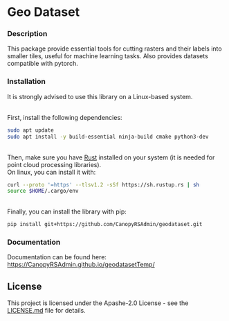 # Geo Dataset

### Description

This package provide essential tools for cutting rasters and their labels into smaller tiles, useful for machine learning tasks. Also provides datasets compatible with pytorch.

### Installation

It is strongly advised to use this library on a Linux-based system.

\
First, install the following dependencies:

```bash
sudo apt update
sudo apt install -y build-essential ninja-build cmake python3-dev
```
\
Then, make sure you have [Rust](https://www.rust-lang.org/tools/install) installed on your system (it is needed for point cloud processing libraries).\
On linux, you can install it with:

```bash
curl --proto '=https' --tlsv1.2 -sSf https://sh.rustup.rs | sh
source $HOME/.cargo/env
```

\
Finally, you can install the library with pip:

```bash
pip install git+https://github.com/CanopyRSAdmin/geodataset.git
```

[//]: # (Or for a specific version:)

[//]: # ()
[//]: # (```bash)

[//]: # (pip install git+https://github.com/CanopyRSAdmin/geodataset.git@v0.2.2)

[//]: # (```)

### Documentation

Documentation can be found here: https://CanopyRSAdmin.github.io/geodatasetTemp/

## License

This project is licensed under the Apashe-2.0 License - see the [LICENSE.md](LICENSE.md) file for details.

